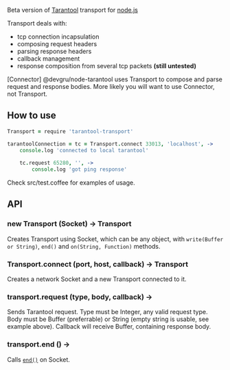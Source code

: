 Beta version of [Tarantool](http://tarantool.org) transport for [node.js](http://nodejs.org)

Transport deals with:
- tcp connection incapsulation
- composing request headers
- parsing response headers
- callback management
- response composition from several tcp packets **(still untested)**

[Connector] @devgru/node-tarantool uses Transport to compose and parse request and response bodies.
More likely you will want to use Connector, not Transport.

How to use
----------

```coffee
Transport = require 'tarantool-transport'

tarantoolConnection = tc = Transport.connect 33013, 'localhost', ->
    console.log 'connected to local tarantool'
    
    tc.request 65280, '', ->
        console.log 'got ping response'
```

Check src/test.coffee for examples of usage.

API
---

### new Transport (Socket) -> Transport

Creates Transport using Socket, which can be any object, with `write(Buffer or String)`, `end()` and `on(String, Function)` methods.

### Transport.connect (port, host, callback) -> Transport

Creates a network Socket and a new Transport connected to it.

### transport.request (type, body, callback) ->

Sends Tarantool request.
Type must be Integer, any valid request type.
Body must be Buffer (preferrable) or String (empty string is usable, see example above).
Callback will receive Buffer, containing response body.

### transport.end () ->

Calls [`end()`](http://nodejs.org/api/net.html#net_socket_end_data_encoding) on Socket.
